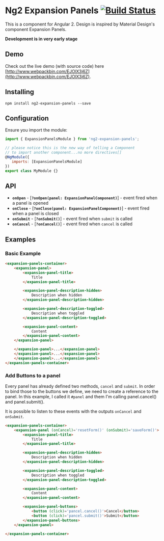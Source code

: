 # Ng2 Expansion Panels [![Build Status](https://travis-ci.org/Gbuomprisco/ng2-expansion-panels.svg?branch=master)](https://travis-ci.org/Gbuomprisco/ng2-expansion-panels)

This is a component for Angular 2. Design is inspired by Material Design's component Expansion Panels.

**Development is in very early stage**

## Demo
Check out the live demo (with source code) here [http://www.webpackbin.com/EJOlX3j6Z](http://www.webpackbin.com/EJOlX3j6Z).

## Installing

    npm install ng2-expansion-panels --save

## Configuration

Ensure you import the module:

```javascript
import { ExpansionPanelsModule } from 'ng2-expansion-panels';

// please notice this is the new way of telling a Component
// to import another component...no more directives[]
@NgModule({
   imports: [ExpansionPanelsModule]
})
export class MyModule {}
```

## API
- **`onOpen`** - [**`?onOpen(panel: ExpansionPanelComponent)`**] - event fired when a panel is opened
- **`onClose`** - [**`?onClose(panel: ExpansionPanelComponent)`**] - event fired when a panel is closed
- **`onSubmit`** - [**`?onSubmit()`**] - event fired when `submit` is called
- **`onCancel`** - [**`?onCancel()`**] - event fired when `cancel` is called

## Examples
### Basic Example

```html
<expansion-panels-container>
    <expansion-panel>
        <expansion-panel-title>
            Title
        </expansion-panel-title>

        <expansion-panel-description-hidden>
            Description when hidden
        </expansion-panel-description-hidden>

        <expansion-panel-description-toggled>
            Description when toggled
        </expansion-panel-description-toggled>

        <expansion-panel-content>
            Content
        </expansion-panel-content>
    </expansion-panel>

    </expansion-panel>...</expansion-panel>
    </expansion-panel>...</expansion-panel>
    </expansion-panel>...</expansion-panel>
</expansion-panels-container>
```

### Add Buttons to a panel

Every panel has already defined two methods, `cancel` and `submit`. In order to bind those
to the buttons we define, we need to create a reference to the panel. In this example, I called it `#panel`
and them I'm calling panel.cancel() and panel.submit().

It is possible to listen to these events with the outputs `onCancel` and `onSubmit`.

```html
<expansion-panels-container>
    <expansion-panel (onCancel)='resetForm()' (onSubmit)='saveForm()'>
        <expansion-panel-title>
            Title
        </expansion-panel-title>

        <expansion-panel-description-hidden>
            Description when hidden
        </expansion-panel-description-hidden>

        <expansion-panel-description-toggled>
            Description when toggled
        </expansion-panel-description-toggled>

        <expansion-panel-content>
            Content
        </expansion-panel-content>

        <expansion-panel-buttons>
            <button (click)='pancel.cancel()'>Cancel</button>
            <button (click)='pancel.submit()'>Submit</button>
        </expansion-panel-buttons>
    </expansion-panel>

</expansion-panels-container>
```
